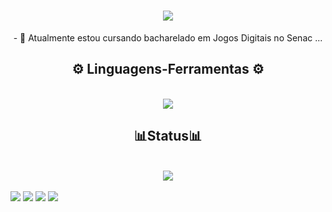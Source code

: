 <h1 align="center">
<img src="https://readme-typing-svg.herokuapp.com/?font=Righteous&size=35&center=true&vCenter=true&width=500&height=70&duration=4000&lines=Bem-vindo+✨;+Me+chamo+Nicolas;" />
</h1>

<div  align="center" >
  - 📖 Atualmente estou cursando bacharelado em Jogos Digitais no Senac ...
  <br>
</div>

<h2 align="center" >⚙️ Linguagens-Ferramentas ⚙️</h2>
<br>
<div align="center" >
  <img src="https://skillicons.dev/icons?i=blender,cs,github,notion,linkedin,ps,unity,visualstudio" />
</div>

<h2 align="center" >📊Status📊</h2>
<br>
<div align="center" >
  <picture>
  <source
    srcset="https://github-readme-stats.vercel.app/api?username=NicolasSilva24&show_icons=true&theme=dark"
    media="(prefers-color-scheme: dark)"
  />
  <source
    srcset="https://github-readme-stats.vercel.app/api?username=NicolasSilva24&show_icons=true"
    media="(prefers-color-scheme: light), (prefers-color-scheme: no-preference)"
  />
  <img src="https://github-readme-stats.vercel.app/api?username=NicolasSilva24&show_icons=true" />
</picture>
</div>
<br>

<div>
  <a href="https://www.artstation.com/nicolas_silva" target="_blank"><img loading="lazy" src="https://img.shields.io/badge/ArtStation-0099e5?style=for-the-badge&logo=artstation&logoColor=white" target="_blank"></a>
  <a href="https://www.instagram.com/_nicolas.arts/" target="_blank"><img loading="lazy" src="https://img.shields.io/badge/-Instagram-%23E4405F?style=for-the-badge&logo=instagram&logoColor=white" target="_blank"></a>
  <a href="https://n1cos.itch.io" target="_blank"><img loading="lazy" src="https://img.shields.io/badge/Itch.io-fa5c5c?style=for-the-badge&logo=itch.io&logoColor=white" target="_blank"></a>
  <a href = "mailto:nicolas.silva.contact@gmail.com"><img loading="lazy" src="https://img.shields.io/badge/Gmail-D14836?style=for-the-badge&logo=gmail&logoColor=white" target="_blank"></a>
</div>

